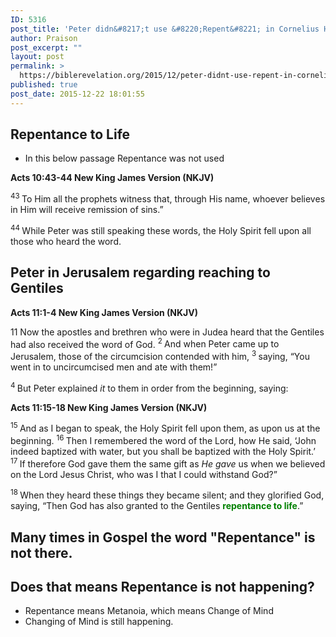 ```yaml
---
ID: 5316
post_title: 'Peter didn&#8217;t use &#8220;Repent&#8221; in Cornelius House'
author: Praison
post_excerpt: ""
layout: post
permalink: >
  https://biblerevelation.org/2015/12/peter-didnt-use-repent-in-cornelius-house/
published: true
post_date: 2015-12-22 18:01:55
---
```

<h2><strong>Repentance to Life</strong></h2>
<ul>
	<li>In this below passage Repentance was not used</li>
</ul>
<strong><span class="passage-display-bcv">Acts 10:43-44
</span><span class="passage-display-version">New King James Version (NKJV)</span></strong>

<span id="en-NKJV-27303" class="text Acts-10-43"><sup class="versenum">43 </sup>To Him all the prophets witness that, through His name, whoever believes in Him will receive remission of sins.”</span>

<span class="text Acts-10-44"><sup class="versenum">44 </sup>While Peter was still speaking these words, the Holy Spirit fell upon all those who heard the word.</span>
<h2><strong>Peter in Jerusalem regarding reaching to Gentiles</strong></h2>
<strong><span class="passage-display-bcv">Acts 11:1-4
</span><span class="passage-display-version">New King James Version (NKJV)</span></strong>
<p class="chapter-2"><span class="text Acts-11-1"><span class="chapternum">11 </span>Now the apostles and brethren who were in Judea heard that the Gentiles had also received the word of God. </span><span id="en-NKJV-27310" class="text Acts-11-2"><sup class="versenum">2 </sup>And when Peter came up to Jerusalem, those of the circumcision contended with him, </span><span id="en-NKJV-27311" class="text Acts-11-3"><sup class="versenum">3 </sup>saying, “You went in to uncircumcised men and ate with them!”</span></p>
<span id="en-NKJV-27312" class="text Acts-11-4"><sup class="versenum">4 </sup>But Peter explained <i>it</i> to them in order from the beginning, saying:</span>

<strong><span class="passage-display-bcv">Acts 11:15-18
</span><span class="passage-display-version">New King James Version (NKJV)</span></strong>

<span id="en-NKJV-27323" class="text Acts-11-15"><sup class="versenum">15 </sup>And as I began to speak, the Holy Spirit fell upon them, as upon us at the beginning. </span><span id="en-NKJV-27324" class="text Acts-11-16"><sup class="versenum">16 </sup>Then I remembered the word of the Lord, how He said, <span class="woj">‘John indeed baptized with water, but you shall be baptized with the Holy Spirit.’</span> </span><span id="en-NKJV-27325" class="text Acts-11-17"><sup class="versenum">17 </sup>If therefore God gave them the same gift as <i>He gave</i> us when we believed on the Lord Jesus Christ, who was I that I could withstand God?”</span>

<span id="en-NKJV-27326" class="text Acts-11-18"><sup class="versenum">18 </sup>When they heard these things they became silent; and they glorified God, saying, “Then God has also granted to the Gentiles <span style="color: #008000;"><strong>repentance to life</strong></span>.”</span>
<h2><strong>Many times in Gospel the word "Repentance" is not there. </strong></h2>
<h2><strong>Does that means Repentance is not happening? </strong></h2>
<ul>
	<li>Repentance means Metanoia, which means Change of Mind</li>
	<li>Changing of Mind is still happening.</li>
</ul>